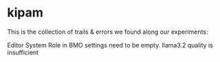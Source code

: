 # kipam
This is the collection of trails & errors we found along our experiments:

Editor System Role in BMO settings need to be empty.
llama3.2 quality is insufficient
